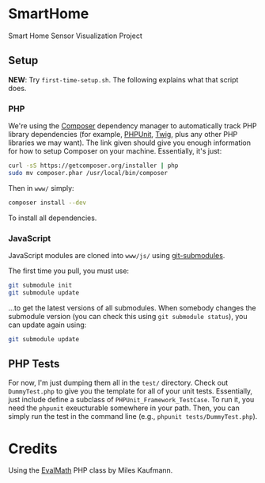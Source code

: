 SmartHome
=========

Smart Home Sensor Visualization Project

## Setup

**NEW**: Try `first-time-setup.sh`. The following explains what that
script does.

### PHP

We're using the [Composer][] dependency manager to automatically track
PHP library dependencies (for example, [PHPUnit][], [Twig][], plus any
other PHP libraries we may want). The link given should give you enough
information for how to setup Composer on your machine.  Essentially,
it's just:

```sh
curl -sS https://getcomposer.org/installer | php
sudo mv composer.phar /usr/local/bin/composer
```

Then in  `www/` simply:

```sh
composer install --dev
```

To install all dependencies.

[Composer]: http://getcomposer.org/doc/00-intro.md
[PHPUnit]: http://www.phpunit.de/manual/3.6/en/writing-tests-for-phpunit.html
[Twig]: http://twig.sensiolabs.org/

### JavaScript

JavaScript modules are cloned into `www/js/` using [git-submodules][].

The first time you pull, you must use:

```sh
git submodule init
git submodule update
```

...to get the latest versions of all submodules. When somebody changes
the submodule version (you can check this using `git submodule status`),
you can update again using:

```sh
git submodule update
```

[git-submodules]: http://git-scm.com/book/en/Git-Tools-Submodules

## PHP Tests

For now, I'm just dumping them all in the `test/` directory. Check out
`DummyTest.php` to give you the template for all of your unit tests.
Essentially, just include define a subclass of
`PHPUnit_Framework_TestCase`. To run it, you need the `phpunit`
exeucturable somewhere in your path. Then, you can simply run the test
in the command line (e.g.,  `phpunit tests/DummyTest.php`).


# Credits

Using the [EvalMath][] PHP class by Miles Kaufmann.

[EvalMath]:
http://www.phpclasses.org/package/2695-PHP-Safely-evaluate-mathematical-expressions.html
